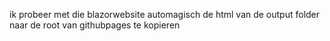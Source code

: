 ik probeer met die blazorwebsite automagisch de html van de output folder naar de root van githubpages te kopieren
